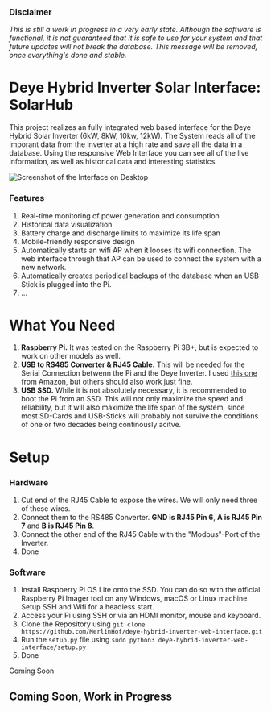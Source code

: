 ### Disclaimer

_This is still a work in progress in a very early state. Although the software is functional, it is not guaranteed that it is safe to use for your system and that future updates will not break the database. This message will be removed, once everything's done and stable._

# Deye Hybrid Inverter Solar Interface: SolarHub

This project realizes an fully integrated web based interface for the Deye Hybrid Solar Inverter (6kW, 8kW, 10kw, 12kW). The System reads all of the imporant data from the inverter at a high rate and save all the data in a database. Using the responsive Web Interface you can see all of the live information, as well as historical data and interesting statistics.

![Screenshot of the Interface on Desktop](https://clippy.cc/postimg/684856207112)

### Features

1. Real-time monitoring of power generation and consumption
2. Historical data visualization
3. Battery charge and discharge limits to maximize its life span
4. Mobile-friendly responsive design
5. Automatically starts an wifi AP when it looses its wifi connection. The web interface through that AP can be used to connect the system with a new network.
6. Automatically creates periodical backups of the database when an USB Stick is plugged into the Pi.
7. ...

# What You Need

1. **Raspberry Pi.** It was tested on the Raspberry Pi 3B+, but is expected to work on other models as well.
2. **USB to RS485 Converter & RJ45 Cable.** This will be needed for the Serial Connection betwenn the Pi and the Deye Inverter. I used [this one](https://www.amazon.de/dp/B09SB85W3J?psc=1&ref=ppx_yo2ov_dt_b_product_details) from Amazon, but others should also work just fine.
3. **USB SSD.** While it is not absolutely necessary, it is recommended to boot the Pi from an SSD. This will not only maximize the speed and reliability, but it will also maximize the life span of the system, since most SD-Cards and USB-Sticks will probably not survive the conditions of one or two decades being continously acitve.

# Setup

### Hardware

1. Cut end of the RJ45 Cable to expose the wires. We will only need three of these wires.
2. Connect them to the RS485 Converter. **GND is RJ45 Pin 6**, **A is RJ45 Pin 7** and **B is RJ45 Pin 8**.
3. Connect the other end of the RJ45 Cable with the "Modbus"-Port of the Inverter.
4. Done

### Software

1. Install Raspberry Pi OS Lite onto the SSD. You can do so with the official Raspberry Pi Imager tool on any Windows, macOS or Linux machine. Setup SSH and Wifi for a headless start.
2. Access your Pi using SSH or via an HDMI monitor, mouse and keyboard.
3. Clone the Repository using `git clone https://github.com/MerlinHof/deye-hybrid-inverter-web-interface.git`
4. Run the `setup.py` file using `sudo python3 deye-hybrid-inverter-web-interface/setup.py`
5. Done

Coming Soon

##

## Coming Soon, Work in Progress
